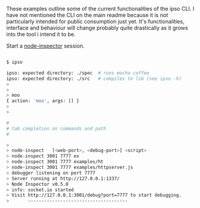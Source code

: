 
These examples outline some of the current functionalities of the ipso CLI. I have not mentioned the CLI on the main readme because it is not particularly intended for public consumption just yet. It's functionalities, interface and behaviour will change probably quite drastically as it grows into the tool i intend it to be. 

Start a [node-inspector](https://github.com/node-inspector/node-inspector) session.

```bash

$ ipso

ipso: expected directory: ./spec  # runs mocha coffee
ipso: expected directory: ./src   # compiles to lib (see ipso -h)
> 
> 
> moo
{ action: 'moo', args: [] }
> 
>

# 
# tab completion on commands and path
#

>
> node-inspect   [<web-port>, <debug-port>] <script>
> node-inspect 3001 7777 ex
> node-inspect 3001 7777 examples/ht
> node-inspect 3001 7777 examples/httpserver.js
> debugger listening on port 7777
> Server running at http://127.0.0.1:1337/
> Node Inspector v0.5.0
> info: socket.io started
> Visit http://127.0.0.1:3001/debug?port=7777 to start debugging.
>       -------------------------------------


```

